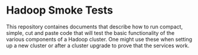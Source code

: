 # Hadoop Smoke Tests

This repository containes documents that describe how to run compact, simple, cut and paste code that will test the basic functionality of the various components of a Hadoop cluster. One might use these when setting up a new cluster or after a cluster upgrade to prove that the services work.
